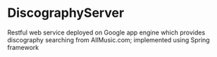 # DiscographyServer
Restful web service deployed on Google app engine which provides discography searching from AllMusic.com; implemented using Spring framework
